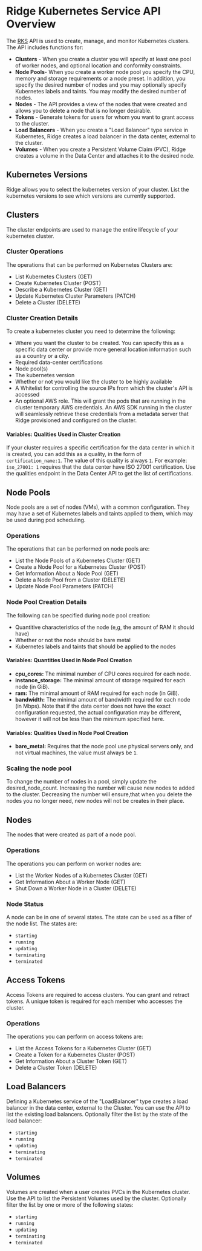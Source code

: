 ﻿# Ridge Kubernetes Service API Overview
The [RKS](https://www.ridge.co/kubernetes) API is used to create, manage, and monitor Kubernetes clusters. The API includes functions for:
-  **Clusters**  - When you create a cluster you will specify at least one pool of worker nodes, and optional location and conformity constraints.
-  **Node Pools**- When you create a worker node pool you specify the CPU, memory and storage requirements or a node preset. In addition, you specify the desired number of nodes and you may optionally specify Kubernetes labels and taints. You may modify the desired number of nodes.
-  **Nodes**  - The API provides a view of the nodes that were created and allows you to delete a node that is no longer desirable.
-  **Tokens**  - Generate tokens for users for whom you want to grant access to the cluster.
-  **Load Balancers** - When you create a "Load Balancer" type service in Kubernetes, Ridge creates a load balancer in the data center, external to the cluster.
-  **Volumes**  - When you create a Persistent Volume Claim (PVC), Ridge creates a volume in the Data Center and attaches it to the desired node.

## Kubernetes Versions
Ridge allows you to select the kubernetes version of your cluster. List the kubernetes versions to see which versions are currently supported.

## Clusters
The cluster endpoints are used to manage the entire lifecycle of your kubernetes cluster.

### Cluster Operations
The operations that can be performed on Kubernetes Clusters are:
- List Kubernetes Clusters (GET)
- Create Kubernetes Cluster (POST)
- Describe a Kubernetes Cluster (GET)
- Update Kubernetes Cluster Parameters (PATCH)
- Delete a Cluster (DELETE)

### Cluster Creation Details
To create a kubernetes cluster you need to determine the following:
- Where you want the cluster to be created. You can specify this as a specific data center or provide more general location information such as a country or a city.
- Required data-center certifications
- Node pool(s)
- The kubernetes version
- Whether or not you would like the cluster to be highly available
- A Whitelist for controlling the source IPs from which the cluster's API is accessed
- An optional AWS role. This will grant the pods that are running in the cluster temporary AWS credentials. An AWS SDK running in the cluster will seamlessly retrieve these credentials from a metadata server that Ridge provisioned and configured on the cluster.

#### Variables: Qualities Used in Cluster Creation
If your cluster requires a specific certification for the data center in which it is created, you can add this as a quality, in the form of `certification_name:1`. The value of this quality is always `1`.
For example: `iso_27001: 1` requires that the data center have ISO 27001 certification.
Use the qualities endpoint in the Data Center API to get the list of certifications.

## Node Pools
Node pools are a set of nodes (VMs), with a common configuration. They may have a set of Kubernetes labels and taints applied to them, which may be used during pod scheduling.

### Operations
The operations that can be performed on node pools are:
- List the Node Pools of a Kubernetes Cluster (GET)
- Create a Node Pool for a Kubernetes Cluster (POST)
- Get Information About a Node Pool (GET)
- Delete a Node Pool from a Cluster (DELETE)
- Update Node Pool Parameters (PATCH)

### Node Pool Creation Details
The following can be specified during node pool creation:
- Quantitive characteristics of the node (e,g, the amount of RAM it should have)
- Whether or not the node should be bare metal
- Kubernetes labels and taints that should be applied to the nodes

#### Variables: Quantities Used in Node Pool Creation
- **cpu_cores:** The minimal number of CPU cores required for each node.
- **instance_storage:** The minimal amount of storage required for each node (in GiB).
- **ram:** The minimal amount of RAM required for each node (in GiB).
- **bandwidth:** The minimal amount of bandwidth required for each node (in Mbps).
Note that if the data center does not have the exact configuration requested, the actual configuration may be different, however it will not be less than the minimum specified here.

#### Variables: Qualities Used in Node Pool Creation
- **bare_metal:** Requires that the node pool use physical servers only, and not virtual machines, the value must always be `1`.

### Scaling the node pool
To change the number of nodes in a pool, simply update the desired_node_count. Increasing the number will cause new nodes to added to the cluster. Decreasing the number will ensure,that when you delete the nodes you no longer need, new nodes will not be creates in their place.

## Nodes
The nodes that were created as part of a node pool.

### Operations
The operations you can perform on worker nodes are:
- List the Worker Nodes of a Kubernetes Cluster (GET)
- Get Information About a Worker Node (GET)
- Shut Down a Worker Node in a Cluster (DELETE)

### Node Status
A node can be in one of several states. The state can be used as a filter of the node list. The states are:
-  `starting`
-  `running`
-  `updating`
-  `terminating`
-  `terminated`

## Access Tokens
Access Tokens are required to access clusters. You can grant and retract tokens. A unique token is required for each member who accesses the cluster.

### Operations
The operations you can perform on access tokens are:
- List the Access Tokens for a Kubernetes Cluster (GET)
- Create a Token for a Kubernetes Cluster (POST)
- Get Information About a Cluster Token (GET)
- Delete a Cluster Token (DELETE)

## Load Balancers
Defining a Kubernetes service of the "LoadBalancer" type creates a load balancer in the data center, external to the Cluster.
You can use the API to list the existing load balancers. Optionally filter the list by the state of the load balancer:
-  `starting`
-  `running`
-  `updating`
-  `terminating`
-  `terminated`

## Volumes
Volumes are created when a user creates PVCs in the Kubernetes cluster.
Use the API to list the Persistent Volumes used by the cluster.
Optionally filter the list by one or more of the following states:
-  `starting`
-  `running`
-  `updating`
-  `terminating`
-  `terminated`

